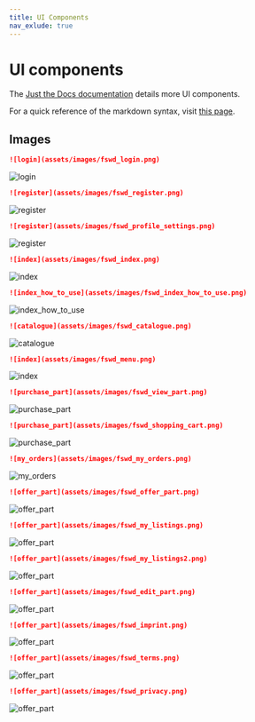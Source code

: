 ```yaml
---
title: UI Components
nav_exlude: true
---
```


# UI components

The [Just the Docs documentation](https://just-the-docs.github.io/just-the-docs/docs/ui-components) details more UI components.

For a quick reference of the markdown syntax, visit [this page](https://github.com/just-the-docs/just-the-docs/blob/main/docs/index-test.md?plain=1).

## Images

```markdown
![login](assets/images/fswd_login.png)
```

![login](assets/images/fswd_login.png)

```markdown
![register](assets/images/fswd_register.png)
```

![register](assets/images/fswd_register.png)

```markdown
![register](assets/images/fswd_profile_settings.png)
```

![register](assets/images/fswd_profile_settings.png)

```markdown
![index](assets/images/fswd_index.png)
```

![index](assets/images/fswd_index.png)

```markdown
![index_how_to_use](assets/images/fswd_index_how_to_use.png)
```

![index_how_to_use](assets/images/fswd_index_how_to_use.png)

```markdown
![catalogue](assets/images/fswd_catalogue.png)
```

![catalogue](assets/images/fswd_catalogue.png)

```markdown
![index](assets/images/fswd_menu.png)
```

![index](assets/images/fswd_menu.png)

```markdown
![purchase_part](assets/images/fswd_view_part.png)
```

![purchase_part](assets/images/fswd_view_part.png)

```markdown
![purchase_part](assets/images/fswd_shopping_cart.png)
```

![purchase_part](assets/images/fswd_shopping_cart.png)

```markdown
![my_orders](assets/images/fswd_my_orders.png)
```

![my_orders](assets/images/fswd_my_orders.png)

```markdown
![offer_part](assets/images/fswd_offer_part.png)
```

![offer_part](assets/images/fswd_offer_part.png)

```markdown
![offer_part](assets/images/fswd_my_listings.png)
```

![offer_part](assets/images/fswd_my_listings.png)

```markdown
![offer_part](assets/images/fswd_my_listings2.png)
```

![offer_part](assets/images/fswd_my_listings2.png)

```markdown
![offer_part](assets/images/fswd_edit_part.png)
```

![offer_part](assets/images/fswd_edit_part.png)

```markdown
![offer_part](assets/images/fswd_imprint.png)
```

![offer_part](assets/images/fswd_imprint.png)

```markdown
![offer_part](assets/images/fswd_terms.png)
```

![offer_part](assets/images/fswd_terms.png)

```markdown
![offer_part](assets/images/fswd_privacy.png)
```

![offer_part](assets/images/fswd_privacy.png)